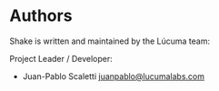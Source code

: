 # Authors

Shake is written and maintained by the Lúcuma team:

Project Leader / Developer:

-   Juan-Pablo Scaletti <juanpablo@lucumalabs.com>

